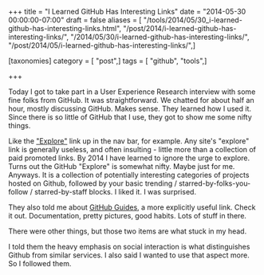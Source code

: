+++
title = "I Learned GitHub Has Interesting Links"
date = "2014-05-30 00:00:00-07:00"
draft = false
aliases = [ "/tools/2014/05/30_i-learned-github-has-interesting-links.html", "/post/2014/i-learned-github-has-interesting-links/", "/2014/05/30/i-learned-github-has-interesting-links/", "/post/2014/05/i-learned-github-has-interesting-links/",]

[taxonomies]
category = [ "post",]
tags = [ "github", "tools",]

+++

Today I got to take part in a User Experience Research interview
with some fine folks from GitHub. It was straightforward. We chatted
for about half an hour, mostly discussing GitHub. Makes sense. They
learned how I used it. Since there is so little of GitHub that I
use, they got to show me some nifty things.
<!--more-->

["Explore"]: https://github.com/explore

Like the ["Explore"][] link up in the nav bar, for example. Any site's
"explore" link is generally useless, and often insulting - little
more than a collection of paid promoted links. By 2014 I have
learned to ignore the urge to explore. Turns out the GitHub
"Explore" is somewhat nifty. Maybe just for me. Anyways. It is a
collection of potentially interesting categories of projects hosted
on Github, followed by your basic trending /
starred-by-folks-you-follow / starred-by-staff blocks. I liked it. I
was surprised.

[GitHub Guides]: https://guides.github.com

They also told me about [GitHub Guides][], a more explicitly useful
link. Check it out. Documentation, pretty pictures, good
habits. Lots of stuff in there.

There were other things, but those two items are what stuck in my
head.

I told them the heavy emphasis on social interaction is what
distinguishes Github from similar services. I also said I wanted to
use that aspect more. So I followed them.